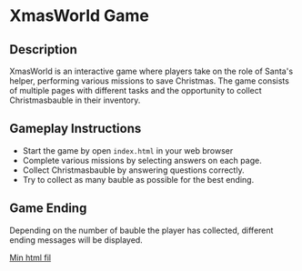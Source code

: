 # XmasWorld Game

## Description

XmasWorld is an interactive game where players take on the role of Santa's helper, performing various missions to save Christmas. The game consists of multiple pages with different tasks and the opportunity to collect Christmasbauble in their inventory.

## Gameplay Instructions

- Start the game by open `index.html` in your web browser
- Complete various missions by selecting answers on each page.
- Collect Christmasbauble by answering questions correctly.
- Try to collect as many bauble as possible for the best ending.

## Game Ending

Depending on the number of bauble the player has collected, different ending messages will be displayed.

[Min html fil](https://rebeccahallengren.github.io/xmasGame_Rebecca/)

